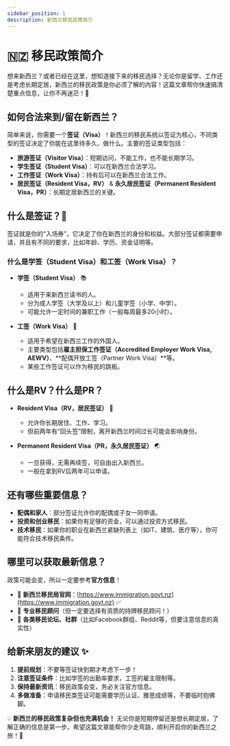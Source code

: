 ```yaml
---
sidebar_position: 1
description: 新西兰移民政策简介
---
```


# 🇳🇿 移民政策简介

想来新西兰？或者已经在这里，想知道接下来的移民选择？无论你是留学、工作还是考虑长期定居，新西兰的移民政策是你必须了解的内容！这篇文章帮你快速搞清楚重点信息，让你不再迷茫！🚀

## 如何合法来到/留在新西兰？

简单来说，你需要一个**签证（Visa）**！新西兰的移民系统以签证为核心，不同类型的签证决定了你能在这里待多久、做什么。主要的签证类型包括：

- **旅游签证（Visitor Visa）**：短期访问，不能工作，也不能长期学习。
- **学生签证（Student Visa）**：可以在新西兰合法学习。
- **工作签证（Work Visa）**：持有后可以在新西兰合法工作。
- **居民签证（Resident Visa，RV）** & **永久居民签证（Permanent Resident Visa，PR）**：长期定居新西兰的关键。

## 什么是签证？🤔

签证就是你的“入场券”，它决定了你在新西兰的身份和权益。大部分签证都需要申请，并且有不同的要求，比如年龄、学历、资金证明等。

### 什么是学签（Student Visa）和工签（Work Visa）？

- **学签（Student Visa）** 📚
  - 适用于来新西兰读书的人。
  - 分为成人学签（大学及以上）和儿童学签（小学、中学）。
  - 可能允许一定时间的兼职工作（一般每周最多20小时）。

- **工签（Work Visa）** 💼
  - 适用于希望在新西兰工作的外国人。
  - 主要类型包括**雇主担保工作签证（Accredited Employer Work Visa, AEWV）**、**配偶开放工签（Partner Work Visa）**等。
  - 某些工作签证可以作为移民的跳板。

## 什么是RV？什么是PR？

- **Resident Visa（RV，居民签证）** 🏡
  - 允许你长期居住、工作、学习。
  - 但前两年有“回头签”限制，离开新西兰时间过长可能会影响身份。

- **Permanent Resident Visa（PR，永久居民签证）** 🌏
  - 一旦获得，无需再续签，可自由出入新西兰。
  - 一般在拿到RV后两年可以申请。

## 还有哪些重要信息？

- **配偶和家人**：部分签证允许你的配偶或子女一同申请。
- **投资和创业移民**：如果你有足够的资金，可以通过投资方式移民。
- **技术移民**：如果你的职业在新西兰紧缺列表上（如IT、建筑、医疗等），你可能符合技术移民条件。

## 哪里可以获取最新信息？

政策可能会变，所以一定要参考**官方信息**！

- 🔹 **新西兰移民局官网**：[https://www.immigration.govt.nz](https://www.immigration.govt.nz) ✅
- 🔹 **专业移民顾问**（但一定要选择有资质的持牌移民顾问！）
- 🔹 **各类移民论坛、社群**（比如Facebook群组、Reddit等，但要注意信息的真实性）

## 给新来朋友的建议 ✨

1. **提前规划**：不要等签证快到期才考虑下一步！
2. **注意签证条件**：比如学签的出勤率要求，工签的雇主限制等。
3. **保持最新资讯**：移民政策会变，务必关注官方信息。
4. **多做准备**：申请移民类签证可能需要学历认证、雅思成绩等，不要临时抱佛脚。

💡 **新西兰的移民政策复杂但也充满机会！** 无论你是短期停留还是想长期定居，了解正确的信息是第一步。希望这篇文章能帮你少走弯路，顺利开启你的新西兰之旅！🎉

